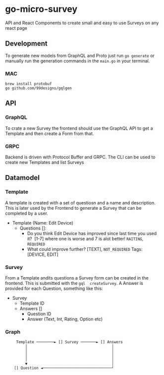 # go-micro-survey
API and React Components to create small and easy to use Surveys on any react page

## Development
To generate new models from GraphQL and Proto just run `go generate` or manually run the generation commands in the `main.go` in your terminal.

### MAC
```
brew install protobuf
go github.com/99designs/gqlgen
```
## API
### GraphQL
To crate a new Survey the frontend should use the GraphQL API to get a Template and then create a Form from that.

### GRPC
Backend is driven with Protocol Buffer and GRPC. The CLI can be used to create new Templates and list Surveys

## Datamodel
### Template
A template is created with a set of questiosn and a name and description. This is later used by the Frontend to generate a Survey that can be completed by a user.


 - Template (Name: Edit Device)
    - Questions []:
        - Do you think Edit Device has improved since last time you used it?  [1-7] where one is worse and 7 is alot better! `RAITING`, `REQUIRED`
        - What could improve further? [TEXT], `NOT_REQUIRED`
    Tags: [DEVICE, EDIT]

### Survey
From a Template andits questions a Survey form can be created in the frontend. This is submitted with the `gql  createSurvey`.
A Answer is provided for each Question, something like this:
- Survey
    - Template ID
    - Answers []
        - Question ID
        - Answer (Text, Int, Rating, Option etc)


### Graph
```
     Template ────────► [] Survey ───────► [] Answers
         │                                      │
         │                                      │
         │                                      │
         │                                      │
         ▼                                      │
    [] Question ◄───────────────────────────────┘
```
